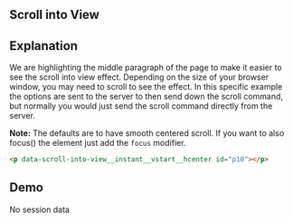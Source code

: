 ## Scroll into View

## Explanation

We are highlighting the middle paragraph of the page to make it easier to see the scroll into view effect. Depending on
the size of your browser window, you may need to scroll to see the effect. In this specific example the options are sent
to the server to then send down the scroll command, but normally you would just send the scroll command directly from
the server.

**Note:** The defaults are to have smooth centered scroll. If you want to also focus() the element just add the `focus`
modifier.

```html
<p data-scroll-into-view__instant__vstart__hcenter id="p10"></p>
```

## Demo

<div id="replaceMe" data-on-load="@get('/examples/scroll_into_view/data')">No session data</div>